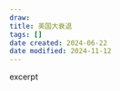 ```yaml
---
draw:
title: 美国大衰退
tags: []
date created: 2024-06-22
date modified: 2024-11-12
---
```


excerpt

<!-- more -->
